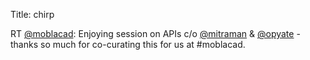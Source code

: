 Title: chirp

RT <a href="http://twitter.com/moblacad">@moblacad</a>: Enjoying session on APIs c/o <a href="http://twitter.com/mitraman">@mitraman</a> &amp; <a href="http://twitter.com/opyate">@opyate</a>  - thanks so much for co-curating this for us at #moblacad.
